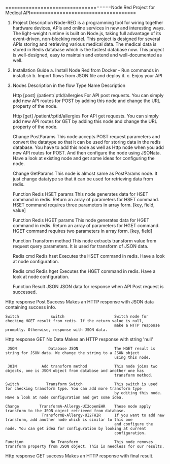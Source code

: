 ====================================Node Red Project for Medical API====================================

1. Project Description
    Node-RED is a programming tool for wiring together hardware devices, APIs and online services in new and interesting ways. The light-weight runtime is built on Node.js, taking full advantage of its event-driven, non-blocking model.
    This project is designed for several APIs storing and retrieving various medical data.
    The medical data is stored in Redis database which is the fastest database now.
    This project is well-designed, easy to maintain and extend and well-documented as well.

2. Installation Guide
    a. Install Node Red from Docker
        - Run commands in install.sh
    b. Import flows from JSON file and deploy it.
    c. Enjoy your API

3. Nodes Description in the flow
    Type                  Name                                                      Description

    Http        [post] /patient/:ptId/allergies     For API post requests. You can simply add new API routes for POST by adding this node
                                                    and change the URL property of the node.

    Http        [get] /patient/:ptId/allergies      For API get requests. You can simply add new API routes for GET by adding this node
                                                    and change the URL property of the node.

    Change              PostParams                  This node accepts POST request parameters and convert the datatype so that it can be
                                                    used for storing data in the redis database. You have to add this node as well as 
                                                    Http node when you add new API routes for POST. And then configure the node using 
                                                    JSONata. Have a look at existing node and get some ideas for configuring the node.

    Change              GetParams                   This node is almost same as PostParams node. It just change datatype so that it can
                                                    be used for retrieving data from redis.

    Function         Redis HSET params              This node generates data for HSET command in redis. Return an array of parameters for
                                                    HSET command. HSET command requires three parameters in array form.
                                                    [key, field, value]

    Function         Redis HGET params              This node generates data for HGET command in redis. Return an array of parameters for
                                                    HGET command. HGET command requires two parameters in array form.
                                                    [key, field]

    Function         Transform method               This node extracts transform value from request query parameters. It is used for
                                                    transform of JSON data.

    Redis cmd           Redis hset                  Executes the HSET command in redis. Have a look at node configuration.

    Redis cmd           Redis hget                  Executes the HGET command in redis. Have a look at node configuration.

    Function            Result JSON                 JSON data for response when API Post request is successed.

  Http response        Post Success                 Makes an HTTP response with JSON data containing success info.

    Switch              switch                      Switch node for checking HGET result from redis. If the return value is null,
                                                    make a HTTP response promptly. Otherwise, response with JSON data.

  Http response         GET No Data                 Makes an HTTP response with string 'null'

     JSON              Database JSON                The HGET result is string for JSON data. We change the string to a JSON object
                                                    using this node.

     JOIN           Add transform method            This node joins two objects, one is JSON object from database and another one has
                                                    transform method.

    Switch            Transform Switch              This switch is used for checking transform type. You can add more transform type
                                                    by editing this node. Have a look at node configuration and get some idea.

    Change         TransformA-Allergy-UI2openEHR    These node apply transform to the JSON object retrieved from database.
                    TransformB-Allergy-UI2FHIR      If you want to add new transform, add another node which is similar to this one
                                                    and configure the node. You can get idea for configuration by looking at current
                                                    configuration.

    Function            No Transform                This node removes transform property from JSON object. This is needless for our results.

  Http response         GET success                 Makes an HTTP response with final result.


    